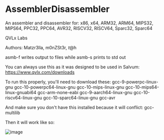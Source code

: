 # AssemblerDisassembler
An assembler and disassembler for: x86, x64, ARM32, ARM64, MIPS32, MIPS64, PPC32, PPC64, AVR32, RISCV32, RISCV64, Sparc32, Sparc64

QVLx Labs

Authors: Matzr3lla, m0nZSt3r, $t@$h

asmb-f writes output to files while asmb-s prints to std out

You can always use this as it was designed to be used in Salvum:
https://www.qvlx.com/downloads

To run this properly, you'll need to download these:
  gcc-9-powerpc-linux-gnu
  gcc-10-powerpc64-linux-gnu
  gcc-10-mips-linux-gnu
  gcc-10-mips64-linux-gnuabi64
  gcc-arm-none-eabi
  gcc-9-aarch64-linux-gnu
  gcc-10-riscv64-linux-gnu
  gcc-10-sparc64-linux-gnu
  gcc-avr

And make sure you don't have this installed because it will conflict:
  gcc-multilib

Then it will work like so:

![image](https://github.com/STashakkori/AssemblerDisassembler/assets/4257899/4123a8aa-d02c-44e6-a663-91a70bc65b12)

